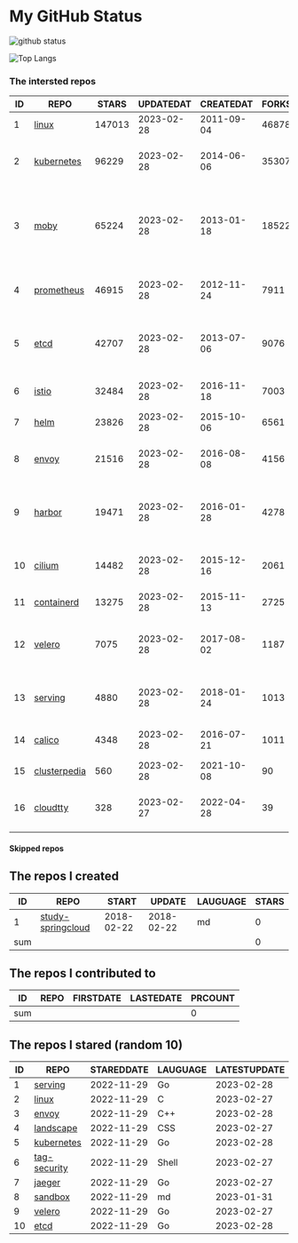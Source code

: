 # My GitHub Status

<img src="https://github-readme-stats-1.yihong0618.vercel.app/api?username=daoqingniu&show_icons=true&&&hide_title=true&count_private=true" alt="github status" />

![Top Langs](https://github-readme-stats-1.yihong0618.vercel.app/api/top-langs/?username=daoqingniu&layout=compact)

<!--START_SECTION:github_repos-->
### The intersted repos
| ID |                              REPO                               | STARS  | UPDATEDAT  | CREATEDAT  | FORKSCOUNT |                                              DESCRIPTIONS                                              |
|----|-----------------------------------------------------------------|--------|------------|------------|------------|--------------------------------------------------------------------------------------------------------|
|  1 | [linux](https://github.com/torvalds/linux)                      | 147013 | 2023-02-28 | 2011-09-04 |      46878 | Linux kernel source tree                                                                               |
|  2 | [kubernetes](https://github.com/kubernetes/kubernetes)          |  96229 | 2023-02-28 | 2014-06-06 |      35307 | Production-Grade Container Scheduling and Management                                                   |
|  3 | [moby](https://github.com/moby/moby)                            |  65224 | 2023-02-28 | 2013-01-18 |      18522 | Moby Project - a collaborative project for the container ecosystem to assemble container-based systems |
|  4 | [prometheus](https://github.com/prometheus/prometheus)          |  46915 | 2023-02-28 | 2012-11-24 |       7911 | The Prometheus monitoring system and time series database.                                             |
|  5 | [etcd](https://github.com/etcd-io/etcd)                         |  42707 | 2023-02-28 | 2013-07-06 |       9076 | Distributed reliable key-value store for the most critical data of a distributed system                |
|  6 | [istio](https://github.com/istio/istio)                         |  32484 | 2023-02-28 | 2016-11-18 |       7003 | Connect, secure, control, and observe services.                                                        |
|  7 | [helm](https://github.com/helm/helm)                            |  23826 | 2023-02-28 | 2015-10-06 |       6561 | The Kubernetes Package Manager                                                                         |
|  8 | [envoy](https://github.com/envoyproxy/envoy)                    |  21516 | 2023-02-28 | 2016-08-08 |       4156 | Cloud-native high-performance edge/middle/service proxy                                                |
|  9 | [harbor](https://github.com/goharbor/harbor)                    |  19471 | 2023-02-28 | 2016-01-28 |       4278 | An open source trusted cloud native registry project that stores, signs, and scans content.            |
| 10 | [cilium](https://github.com/cilium/cilium)                      |  14482 | 2023-02-28 | 2015-12-16 |       2061 | eBPF-based Networking, Security, and Observability                                                     |
| 11 | [containerd](https://github.com/containerd/containerd)          |  13275 | 2023-02-28 | 2015-11-13 |       2725 | An open and reliable container runtime                                                                 |
| 12 | [velero](https://github.com/vmware-tanzu/velero)                |   7075 | 2023-02-28 | 2017-08-02 |       1187 | Backup and migrate Kubernetes applications and their persistent volumes                                |
| 13 | [serving](https://github.com/knative/serving)                   |   4880 | 2023-02-28 | 2018-01-24 |       1013 | Kubernetes-based, scale-to-zero, request-driven compute                                                |
| 14 | [calico](https://github.com/projectcalico/calico)               |   4348 | 2023-02-28 | 2016-07-21 |       1011 | Cloud native networking and network security                                                           |
| 15 | [clusterpedia](https://github.com/clusterpedia-io/clusterpedia) |    560 | 2023-02-28 | 2021-10-08 |         90 | The Encyclopedia of Kubernetes clusters                                                                |
| 16 | [cloudtty](https://github.com/cloudtty/cloudtty)                |    328 | 2023-02-27 | 2022-04-28 |         39 | A Friendly Kubernetes CloudShell (Web Terminal) !                                                      |



#### Skipped repos
<!--END_SECTION:github_repos-->

<!--START_SECTION:my_github-->
## The repos I created
| ID  |                                 REPO                                 |   START    |   UPDATE   | LAUGUAGE | STARS |
|-----|----------------------------------------------------------------------|------------|------------|----------|-------|
|   1 | [study-springcloud](https://github.com/daoqingniu/study-springcloud) | 2018-02-22 | 2018-02-22 | md       |     0 |
| sum |                                                                      |            |            |          |     0 |

## The repos I contributed to
| ID  | REPO | FIRSTDATE | LASTEDATE | PRCOUNT |
|-----|------|-----------|-----------|---------|
| sum |      |           |           |       0 |

## The repos I stared (random 10)
| ID |                          REPO                          | STAREDDATE | LAUGUAGE | LATESTUPDATE |
|----|--------------------------------------------------------|------------|----------|--------------|
|  1 | [serving](https://github.com/knative/serving)          | 2022-11-29 | Go       | 2023-02-28   |
|  2 | [linux](https://github.com/torvalds/linux)             | 2022-11-29 | C        | 2023-02-27   |
|  3 | [envoy](https://github.com/envoyproxy/envoy)           | 2022-11-29 | C++      | 2023-02-28   |
|  4 | [landscape](https://github.com/cncf/landscape)         | 2022-11-29 | CSS      | 2023-02-27   |
|  5 | [kubernetes](https://github.com/kubernetes/kubernetes) | 2022-11-29 | Go       | 2023-02-28   |
|  6 | [tag-security](https://github.com/cncf/tag-security)   | 2022-11-29 | Shell    | 2023-02-27   |
|  7 | [jaeger](https://github.com/jaegertracing/jaeger)      | 2022-11-29 | Go       | 2023-02-27   |
|  8 | [sandbox](https://github.com/cncf/sandbox)             | 2022-11-29 | md       | 2023-01-31   |
|  9 | [velero](https://github.com/vmware-tanzu/velero)       | 2022-11-29 | Go       | 2023-02-27   |
| 10 | [etcd](https://github.com/etcd-io/etcd)                | 2022-11-29 | Go       | 2023-02-28   |

<!--END_SECTION:my_github-->
